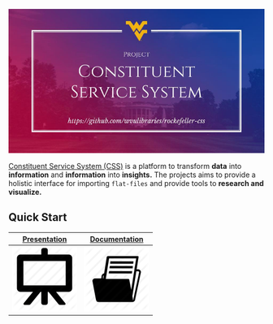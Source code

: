 ![Logo](misc/docs/logo.jpg)

[Constituent Service System (CSS)](https://github.com/wvulibraries/rockefeller-css) is a platform to transform **data** into **information** and **information** into **insights.** The projects aims to provide a holistic interface for importing `flat-files` and provide tools to **research and visualize.**

## Quick Start

 [Presentation](http://bitly.com/wvusystemscss) | [Documentation](https://github.com/wvulibraries/rockefeller-css/wiki)
------------ | -------------
 [![Presentation](misc/docs/i2.png)](http://bitly.com/wvusystemscss) | [![Documentation](misc/docs/i1.png)](https://github.com/wvulibraries/rockefeller-css/wiki)
